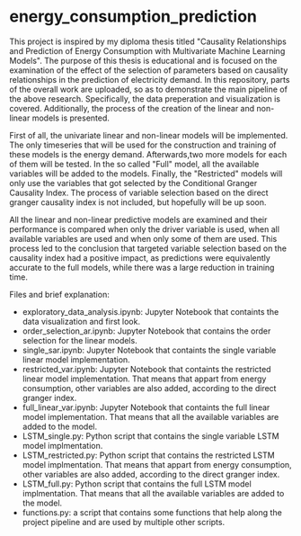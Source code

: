 # energy_consumption_prediction

This project is inspired by my diploma thesis titled "Causality Relationships and Prediction of Energy Consumption with Multivariate Machine Learning Models".
The purpose of this thesis is educational and  is focused on the examination of the effect of the selection of parameters based on causality relationships in the prediction of electricity demand. In this repository, parts of the overall work are uploaded, so as to demonstrate the main pipeline of the above research. Specifically, the data preperation and visualization is covered. Additionally, the process of the creation of the linear and non-linear models is presented.

First of all, the univariate linear and non-linear models will be implemented. The only timeseries that will be used for the construction and training of these models is the energy demand. Afterwards,two more models for each of them will be tested. In the so called "Full" model, all the available variables will be added to the models. Finally, the "Restricted" models will only use the variables that got selected by the Conditional Granger Causality Index. The process of variable selection based on the direct granger causality index is not included, but hopefully will be up soon. 

All the linear and non-linear predictive models are examined and their performance is compared when only the driver variable is used, when all available variables are used and when only some of them are used. This process led to the conclusion that targeted variable selection based on the causality index had a positive impact, as predictions were equivalently accurate to the full models, while there was a large reduction in training time.

Files and brief explanation:

- exploratory_data_analysis.ipynb: Jupyter Notebook that containts the data visualization and first look.
- order_selection_ar.ipynb: Jupyter Notebook that contains the order selection for the linear models.
- single_sar.ipynb: Jupyter Notebook that containts the  single variable linear model implementation.
- restricted_var.ipynb: Jupyter Notebook that containts the  restricted linear model implementation. That means that appart from energy consumption, other variables are also added, according to the direct granger index. 
- full_linear_var.ipynb: Jupyter Notebook that containts the  full linear model implementation. That means that all the available variables are added to the model. 
- LSTM_single.py: Python script that contains the single variable LSTM model implmentation.
- LSTM_restricted.py: Python script that contains the restricted LSTM model implmentation. That means that appart from energy consumption, other variables are also added, according to the direct granger index. 
- LSTM_full.py:  Python script that contains the full LSTM model implmentation. That means that all the available variables are added to the model. 
- functions.py: a script that contains some functions that help along the project pipeline and are used by multiple other scripts. 
